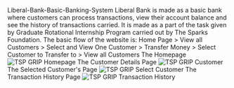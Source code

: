 Liberal-Bank-Basic-Banking-System
Liberal Bank is made as a basic bank  where customers can process transactions, view their account balance and see the history of transactions carried.
It is made as a part of the task given by Graduate Rotational Internship Program carried out by The Sparks Foundation.
The basic flow of the website is:
Home Page > View all Customers > Select and View One Customer > Transfer Money > Select Customer to Transfer to > View all Customers
The Homepage
![TSP GRIP Homepage](https://user-images.githubusercontent.com/68430857/125992493-b9b6aac0-5521-4a57-be71-bc94fac4a954.PNG)
The Customer Details Page
![TSP GRIP Customer](https://user-images.githubusercontent.com/68430857/125992531-7340d97e-e75f-4df5-9950-3f359ba40f41.PNG)
The Selected Customer's Page
![TSP GRIP Select Customer](https://user-images.githubusercontent.com/68430857/125992533-e481abd6-535d-4d35-a627-3a54a8920432.PNG)
The Transaction History Page
![TSP GRIP Transaction History](https://user-images.githubusercontent.com/68430857/125992546-0325a965-6610-4711-a974-3ffcb8d38745.PNG)
